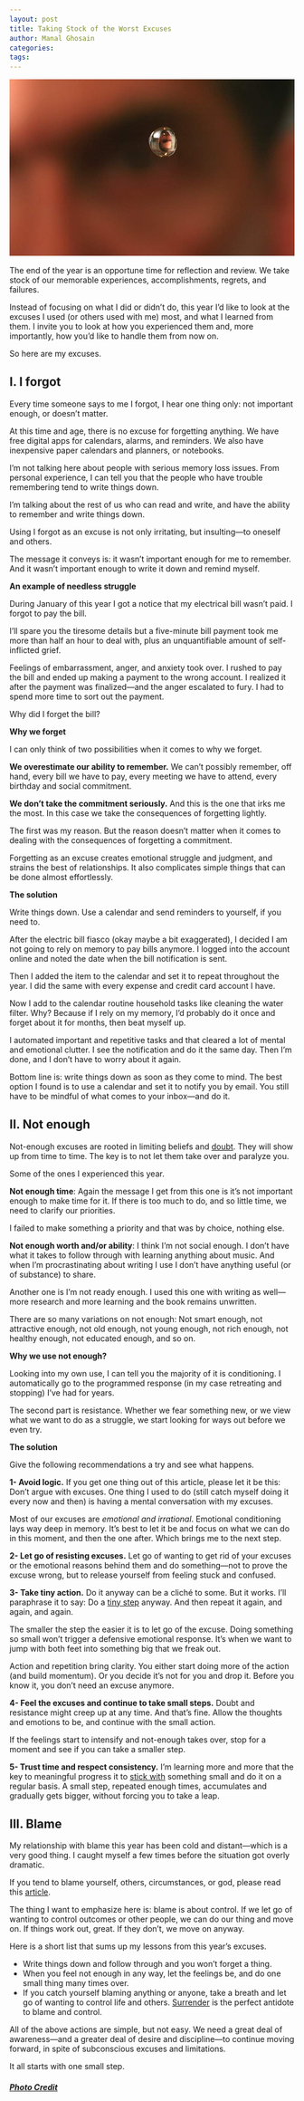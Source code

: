 ```yaml
---
layout: post
title: Taking Stock of the Worst Excuses
author: Manal Ghosain
categories:
tags:
---
```


![Excuses](/images/excuses.jpg)

The end of the year is an opportune time for reflection and review. We take stock of our memorable experiences, accomplishments, regrets, and failures. 

Instead of focusing on what I did or didn’t do, this year I’d like to look at the excuses I used (or others used with me) most, and what I learned from them. I invite you to look at how you experienced them and, more importantly, how you’d like to handle them from now on. 

So here are my excuses. 

## I. I forgot

Every time someone says to me I forgot, I hear one thing only: not important enough, or doesn’t matter.

At this time and age, there is no excuse for forgetting anything. We have free digital apps for calendars, alarms, and reminders. We also have inexpensive paper calendars and planners, or notebooks.

I’m not talking here about people with serious memory loss issues. From personal experience, I can tell you that the people who have trouble remembering tend to write things down.

I’m talking about the rest of us who can read and write, and have the ability to remember and write things down.

Using I forgot as an excuse is not only irritating, but insulting—to oneself and others.

The message it conveys is: it wasn’t important enough for me to remember. And it wasn’t important enough to write it down and remind myself.

**An example of needless struggle** 

During January of this year I got a notice that my electrical bill wasn’t paid. I forgot to pay the bill.

I’ll spare you the tiresome details but a five-minute bill payment took me more than half an hour to deal with, plus an unquantifiable amount of self-inflicted grief.

Feelings of embarrassment, anger, and anxiety took over. I rushed to pay the bill and ended up making a payment to the wrong account. I realized it after the payment was finalized—and the anger escalated to fury. I had to spend more time to sort out the payment.

Why did I forget the bill?

**Why we forget** 

I can only think of two possibilities when it comes to why we forget. 

**We overestimate our ability to remember.** We can’t possibly remember, off hand, every bill we have to pay, every meeting we have to attend, every birthday and social commitment. 

**We don’t take the commitment seriously.** And this is the one that irks me the most. In this case we take the consequences of forgetting lightly. 

The first was my reason. But the reason doesn’t matter when it comes to dealing with the consequences of forgetting a commitment. 

Forgetting as an excuse creates emotional struggle and judgment, and strains the best of relationships. It also complicates simple things that can be done almost effortlessly. 

**The solution** 

Write things down. Use a calendar and send reminders to yourself, if you need to. 

After the electric bill fiasco (okay maybe a bit exaggerated), I decided I am not going to rely on memory to pay bills anymore. I logged into the account online and noted the date when the bill notification is sent. 

Then I added the item to the calendar and set it to repeat throughout the year. I did the same with every expense and credit card account I have. 

Now I add to the calendar routine household tasks like cleaning the water filter. Why? Because if I rely on my memory, I’d probably do it once and forget about it for months, then beat myself up. 

I automated important and repetitive tasks and that cleared a lot of mental and emotional clutter. I see the notification and do it the same day. Then I’m done, and I don’t have to worry about it again. 

Bottom line is: write things down as soon as they come to mind. The best option I found is to use a calendar and set it to notify you by email. You still have to be mindful of what comes to your inbox—and do it. 

## II. Not enough

Not-enough excuses are rooted in limiting beliefs and [doubt](/doubt/). They will show up from time to time. The key is to not let them take over and paralyze you. 

Some of the ones I experienced this year. 

**Not enough time**: Again the message I get from this one is it’s not important enough to make time for it. If there is too much to do, and so little time, we need to clarify our priorities. 

I failed to make something a priority and that was by choice, nothing else. 

**Not enough worth and/or ability**: I think I’m not social enough. I don’t have what it takes to follow through with learning anything about music. And when I’m procrastinating about writing I use I don’t have anything useful (or of substance) to share. 

Another one is I’m not ready enough. I used this one with writing as well—more research and more learning and the book remains unwritten. 

There are so many variations on not enough: Not smart enough, not attractive enough, not old enough, not young enough, not rich enough, not healthy enough, not educated enough, and so on. 

**Why we use not enough?** 

Looking into my own use, I can tell you the majority of it is conditioning. I automatically go to the programmed response (in my case retreating and stopping) I’ve had for years. 

The second part is resistance. Whether we fear something new, or we view what we want to do as a struggle, we start looking for ways out before we even try. 

**The solution** 

Give the following recommendations a try and see what happens. 

**1- Avoid logic.** If you get one thing out of this article, please let it be this: Don’t argue with excuses. One thing I used to do (still catch myself doing it every now and then) is having a mental conversation with my excuses. 

Most of our excuses are _emotional and irrational_. Emotional conditioning lays way deep in memory. It’s best to let it be and focus on what we can do in this moment, and then the one after. Which brings me to the next step. 

**2- Let go of resisting excuses.** Let go of wanting to get rid of your excuses or the emotional reasons behind them and do something—not to prove the excuse wrong, but to release yourself from feeling stuck and confused. 

**3- Take tiny action.** Do it anyway can be a cliché to some. But it works. I’ll paraphrase it to say: Do a [tiny step](/very-small-promises/) anyway. And then repeat it again, and again, and again. 

The smaller the step the easier it is to let go of the excuse. Doing something so small won’t trigger a defensive emotional response. It’s when we want to jump with both feet into something big that we freak out. 

Action and repetition bring clarity. You either start doing more of the action (and build momentum). Or you decide it’s not for you and drop it. Before you know it, you don’t need an excuse anymore. 

**4- Feel the excuses and continue to take small steps.** Doubt and resistance might creep up at any time. And that’s fine. Allow the thoughts and emotions to be, and continue with the small action. 

If the feelings start to intensify and not-enough takes over, stop for a moment and see if you can take a smaller step. 

**5- Trust time and respect consistency.** I’m learning more and more that the key to meaningful progress it to [stick with](/persistence/) something small and do it on a regular basis. A small step, repeated enough times, accumulates and gradually gets bigger, without forcing you to take a leap. 

## III. Blame

My relationship with blame this year has been cold and distant—which is a very good thing. I caught myself a few times before the situation got overly dramatic. 

If you tend to blame yourself, others, circumstances, or god, please read this [article](/paradox-of-blame/). 

The thing I want to emphasize here is: blame is about control. If we let go of wanting to control outcomes or other people, we can do our thing and move on. If things work out, great. If they don’t, we move on anyway.

Here is a short list that sums up my lessons from this year’s excuses.

- Write things down and follow through and you won’t forget a thing.
- When you feel not enough in any way, let the feelings be, and do one small thing many times over.
- If you catch yourself blaming anything or anyone, take a breath and let go of wanting to control life and others. [Surrender](/i-surrender/) is the perfect antidote to blame and control.

All of the above actions are simple, but not easy. We need a great deal of awareness—and a greater deal of desire and discipline—to continue moving forward, in spite of subconscious excuses and limitations.

It all starts with one small step.

##### [Photo Credit](http://www.flickr.com/photos/40467171@N00/3305778548)